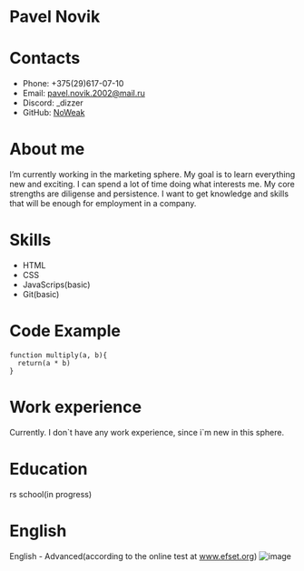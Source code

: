 # Pavel Novik
# Contacts
- Phone: +375(29)617-07-10
- Email: pavel.novik.2002@mail.ru
- Discord: _dizzer
- GitHub: [NoWeak](https://github.com/NoWeak)
# About me
   I’m currently working in the marketing sphere. My goal is to learn everything new and exciting. I can spend a lot of time doing what interests me. My core strengths are diligense and persistence. I want to get knowledge and skills that will be enough for employment in a company.
# Skills
- HTML
- CSS
- JavaScrips(basic)
- Git(basic)
# Code Example
```
function multiply(a, b){
  return(a * b)
}
```
# Work experience
  Currently. I don\`t have any work experience, since i\`m new in this sphere.
# Education
rs school(in progress)
# English
English - Advanced(according to the online test at www.efset.org)
![image](https://github.com/NoWeak/rsschool-cv/assets/120517908/78c3ca15-709b-428d-9e9d-7c62cffb8f54)
